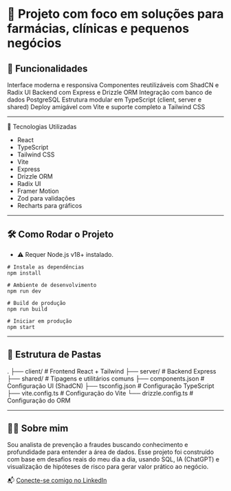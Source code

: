 # 🏥 Projeto com foco em soluções para farmácias, clínicas e pequenos negócios

## 🚀 Funcionalidades
Interface moderna e responsiva
Componentes reutilizáveis com ShadCN e Radix UI
Backend com Express e Drizzle ORM
Integração com banco de dados PostgreSQL
Estrutura modular em TypeScript (client, server e shared)
Deploy amigável com Vite e suporte completo a Tailwind CSS

--- 

🧰 Tecnologias Utilizadas
- React
- TypeScript
- Tailwind CSS
- Vite
- Express
- Drizzle ORM
- Radix UI
- Framer Motion
- Zod para validações
- Recharts para gráficos

---

## 🛠️ Como Rodar o Projeto

- ⚠️ Requer Node.js v18+ instalado.

```
# Instale as dependências
npm install

# Ambiente de desenvolvimento
npm run dev

# Build de produção
npm run build

# Iniciar em produção
npm start
```

---

## 📁 Estrutura de Pastas
.
├── client/             # Frontend React + Tailwind
├── server/             # Backend Express
├── shared/             # Tipagens e utilitários comuns
├── components.json     # Configuração UI (ShadCN)
├── tsconfig.json       # Configuração TypeScript
├── vite.config.ts      # Configuração do Vite
└── drizzle.config.ts   # Configuração do ORM

---

## 👨‍💻 Sobre mim

Sou analista de prevenção a fraudes buscando conhecimento e profundidade para entender a área de dados. Esse projeto foi construído com base em desafios reais do meu dia a dia, usando SQL, IA (ChatGPT) e visualização de hipóteses de risco para gerar valor prático ao negócio.

📬 [Conecte-se comigo no LinkedIn](https://www.linkedin.com/in/diego-jesus-317302178/)
